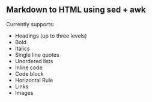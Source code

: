 Markdown to HTML using sed + awk
---

Currently supports:
- Headings (up to three levels)
- Bold
- Italics
- Single line quotes
- Unordered lists
- Inline code
- Code block
- Horizontal Rule
- Links
- Images
